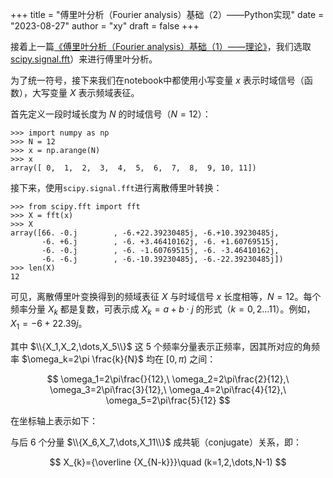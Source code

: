 +++
title = "傅里叶分析（Fourier analysis）基础（2）——Python实现"
date = "2023-08-27"
author = "xy"
draft = false
+++

接着上一篇[《傅里叶分析（Fourier analysis）基础（1）——理论》](../fourier-basis-theory)，我们选取[scipy.signal.fft](https://docs.scipy.org/doc/scipy/tutorial/fft.html#fast-fourier-transforms)）来进行傅里叶分析。

<!-- ## Python 实现 -->
为了统一符号，接下来我们在notebook中都使用小写变量 $x$ 表示时域信号（函数），大写变量 $X$ 表示频域表征。 

首先定义一段时域长度为 $N$ 的时域信号（$N=12$）：
```console
>>> import numpy as np
>>> N = 12
>>> x = np.arange(N)
>>> x
array([ 0,  1,  2,  3,  4,  5,  6,  7,  8,  9, 10, 11])
```

接下来，使用`scipy.signal.fft`进行离散傅里叶转换：

```console
>>> from scipy.fft import fft
>>> X = fft(x)
>>> X
array([66. -0.j        , -6.+22.39230485j, -6.+10.39230485j,
       -6. +6.j        , -6. +3.46410162j, -6. +1.60769515j,
       -6. -0.j        , -6. -1.60769515j, -6. -3.46410162j,
       -6. -6.j        , -6.-10.39230485j, -6.-22.39230485j])
>>> len(X)
12
```

可见，离散傅里叶变换得到的频域表征 $X$ 与时域信号 $x$ 长度相等，$N=12$。每个频率分量 $X_k$ 都是复数，可表示成 $X_k=a+b\cdot j$ 的形式（$k=0,2\dots 11$）。例如，$X_1=-6+22.39j$。

其中 $\\{X_1,X_2,\dots,X_5\\}$ 这 5 个频率分量表示正频率，因其所对应的角频率 $\omega_k=2\pi \frac{k}{N}$ 均在 $[0,\pi)$ 之间：

$$
\omega_1=2\pi\frac{}{12},\ \omega_2=2\pi\frac{2}{12},\ \omega_3=2\pi\frac{3}{12},\ \omega_4=2\pi\frac{4}{12},\ \omega_5=2\pi\frac{5}{12}
$$

在坐标轴上表示如下：



与后 6 个分量 $\\{X_6,X_7,\dots,X_11\\}$ 成共轭（conjugate）关系，即：

$$
X_{k}={\overline {X_{N-k}}}\quad (k=1,2,\dots,N-1)
$$